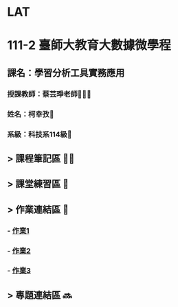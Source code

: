 # LAT
# 111-2 臺師大教育大數據微學程
## 課名：學習分析工具實務應用
### 授課教師：蔡芸琤老師👩🏻‍💻
### 姓名：柯幸孜🌼
### 系級：科技系114級🦁




## > 課程筆記區 ✍🏻
## > 課堂練習區 :book:


## > 作業連結區 :pencil:
###  - [作業1](https://github.com/Hsing-Tzu/LAT/blob/main/%E4%BD%9C%E6%A5%AD%E9%80%A3%E7%B5%90%E5%8D%80/Homework%201/Homework%201.ipynb)
###  - [作業2](https://github.com/Hsing-Tzu/LAT/blob/main/%E4%BD%9C%E6%A5%AD%E9%80%A3%E7%B5%90%E5%8D%80/Homework%202/Homework%202.ipynb)
###  - [作業3](https://github.com/Hsing-Tzu/LAT/blob/main/%E4%BD%9C%E6%A5%AD%E9%80%A3%E7%B5%90%E5%8D%80/Homework%203/Homework%203.ipynb)

## > 專題連結區 🔜
